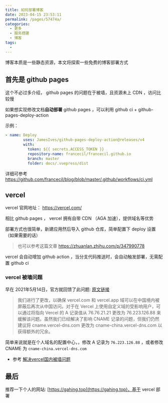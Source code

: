 ```yaml
---
title: 如何部署博客
date: 2023-04-15 23:53:11
permalink: /pages/57474a/
categories: 
  - 更多
  - 服务搭建
  - 博客
tags: 
  - 
---
```


博客本质是一些静态资源，本文将探索一些免费的博客部署方式

<!-- more -->

## 首先是 github pages

这个不必过多介绍， github pages 的问题在于被墙，且资源未上 CDN ，访问比较慢

如果想实现修改文档**自动部署** github pages ，可以利用 github ci + github-pages-deploy-action

示例：

```yaml
- name: Deploy
        uses: JamesIves/github-pages-deploy-action@releases/v4
        with:
          token: ${{ secrets.ACCESS_TOKEN }}
          repository-name: francecil/francecil.github.io
          branch: master
          folder: docs/.vuepress/dist 
```

详细可参考 https://github.com/francecil/blog/blob/master/.github/workflows/ci.yml

## vercel

vercel 官网地址： https://vercel.com/

相比 github pages ， vercel 拥有自带 CDN （AGA 加速），提供域名等优势

部署方式也很简单，新建应用然后导入 github 仓库，简单配置下 deploy 设置（如果需要的话）
> 也可以参考这篇文章 https://zhuanlan.zhihu.com/p/347990778

vercel 会自动增加 github action ，当分支代码推送时，会自动触发部署，无需配置 github ci

### vercel 被墙问题

早在 2021年5月14日，官方就回馈了此问题: [原文链接](https://www.vercel-status.com/)

> 我们进行了更改，以确保 vercel.com 和 vercel.app 域可以在中国境内被屏蔽后再次从中国访问。对于在 Vercel 上使用自定义域的受影响用户，可以通过将指向 Vercel 的 A 记录值从 76.76.21.21 更改为 76.223.126.88 来缓解该问题。虽然我们已经解决了影响 CNAME 记录的问题，但我们仍然建议将 cname.vercel-dns.com 更改为 cname-china.vercel-dns.com 以获得额外的冗余。

简单来说就是在个人域名的配置中心，，修改 A 记录为 `76.223.126.88` ，或者修改 CNAME 为 `cname-china.vercel-dns.com`


- 参考 [解决vercel国内被墙问题](https://xiaolan.js.org/articles/%E8%A7%A3%E5%86%B3vercel%E5%9B%BD%E5%86%85%E8%A2%AB%E5%A2%99%E9%97%AE%E9%A2%98.html)

## 最后

推荐一下个人的网站: [https://gahing.top](https://gahing.top)，基于 vercel 部署